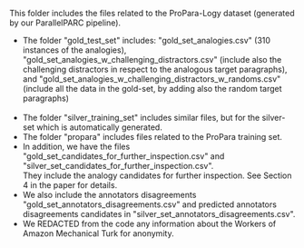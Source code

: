 This folder includes the files related to the ProPara-Logy dataset (generated by our ParallelPARC pipeline).
* The folder "gold_test_set" includes: "gold_set_analogies.csv" (310 instances of the analogies), <br>
"gold_set_analogies_w_challenging_distractors.csv" (include also the challenging distractors in respect to the analogous target paragraphs), <br> and 
"gold_set_analogies_w_challenging_distractors_w_randoms.csv" (include all the data in the gold-set, by adding also the random target paragraphs) <br> <br>
* The folder "silver_training_set" includes similar files, but for the silver-set which is automatically generated.
* The folder "propara" includes files related to the ProPara training set. <br>
* In addition, we have the files "gold_set_candidates_for_further_inspection.csv" and "silver_set_candidates_for_further_inspection.csv". <br> They include
the analogy candidates for further inspection. See Section 4 in the paper for details. <br>
* We also include the annotators disagreements "gold_set_annotators_disagreements.csv" and predicted annotators disagreements candidates in "silver_set_annotators_disagreements.csv". <br>
* We REDACTED from the code any information about the Workers of Amazon Mechanical Turk for anonymity. <br>

